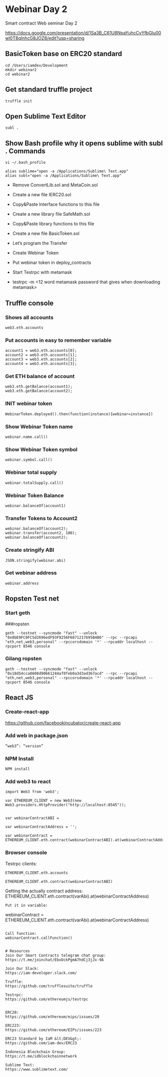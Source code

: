 # Webinar Day 2
Smart contract Web seminar Day 2

https://docs.google.com/presentation/d/1Sa3B_C61U8NpaYuhcCvYfbGlu00wl0T8qInhcG8JOZ8/edit?usp=sharing



## BasicToken base on ERC20 standard
```
cd /Users/iamdev/Development
mkdir webinar2
cd webinar2
```

## Get standard truffle project
```
truffle init
```

## Open Sublime Text Editor
```
subl .
```

## Show Bash profile why it opens sublime with subl . Commands
```
vi ~/.bash_profile
```

```
alias sublime="open -a /Applications/Sublime\ Text.app"
alias subl="open -a /Applications/Sublime\ Text.app"
```


- Remove ConvertLib.sol and MetaCoin.sol
- Create a new file IERC20.sol
- Copy&Paste Interface functions to this file
- Create a new library file SafeMath.sol
- Copy&Paste library functions to this file
- Create a new file BasicToken.sol
- Let’s program the Transfer

- Create Webinar Token
- Put webinar token in deploy_contracts

- Start Testrpc with metamask
- testrpc -m <12 word metamask password that gives when downloading metamask>

## Truffle console

### Shows all accounts
```
web3.eth.accounts
```

### Put accounts in easy to remember variable
```
account1 = web3.eth.accounts[0];
account2 = web3.eth.accounts[1];
account3 = web3.eth.accounts[2];
account4 = web3.eth.accounts[3];
```

### Get ETH balance of account
```
web3.eth.getBalance(account1);
web3.eth.getBalance(account2);
```

### INIT webinar token
```
WebinarToken.deployed().then(function(instance){webinar=instance})
```

### Show Webinar Token name
```
webinar.name.call()
```

### Show Webinar Token symbol
```
webinar.symbol.call()
```

### Webinar total supply
```
webinar.totalSupply.call()
```

### Webinar Token Balance
```
webinar.balanceOf(account1)
```

### Transfer Tokens to Account2
```
webinar.balanceOf(account2);
webinar.transfer(account2, 100);
webinar.balanceOf(account2);
```

### Create stringify ABI
```
JSON.stringify(webinar.abi)
```
### Get webinar address
```
webinar.address
```
## Ropsten Test net

### Start geth
###ropsten
```
geth --testnet --syncmode "fast" --unlock "0x0bE9FC0FC5d2696edF93F9256F6871217695B4B6" --rpc --rpcapi "eth,net,web3,personal" --rpccorsdomain '*' --rpcaddr localhost --rpcport 8546 console
```

### Gilang ropsten
```
geth --testnet --syncmode "fast" --unlock "0x18d54cca8608d90661244af0feb0a3d3ad367acd" --rpc --rpcapi "eth,net,web3,personal" --rpccorsdomain '*' --rpcaddr localhost --rpcport 8546 console
```


## React JS
### Create-react-app
https://github.com/facebookincubator/create-react-app

### Add web in package.json
```
“web3”: “version”
```

### NPM Install
```
NPM install
```

### Add web3 to react
```
import Web3 from 'web3';

var ETHEREUM_CLIENT = new Web3(new Web3.providers.HttpProvider("http://localhost:8545"));


var webinarContractABI = 

var webinarContractAddress = '';

var webinarContract = ETHEREUM_CLIENT.eth.contract(webinarContractABI).at(webinarContractAddress);
```

### Browser console

Testrpc clients:
```
ETHEREUM_CLIENT.eth.accounts

ETHEREUM_CLIENT.eth.contract(webinarContractABI)
```

Getting the actually contract address:
ETHEREUM_CLIENT.eth.contract(varAbi).at(webinarContractAddress)
```
Put it in variable:
```
 webinarContract = ETHEREUM_CLIENT.eth.contract(varAbi).at(webinarContractAddress)
```

Call function:
webinarContract.callFunction()


# Resources
Join Our Smart Contracts telegram chat group: 
https://t.me/joinchat/EboUckPgmA7hdCj3jJx-9A

Join Our Slack:
https://iam-developer.slack.com/

Truffle:
https://github.com/trufflesuite/truffle

Testrpc:
https://github.com/ethereumjs/testrpc


ERC20:
https://github.com/ethereum/eips/issues/20

ERC223: 
https://github.com/ethereum/EIPs/issues/223

ERC23 Standard by IaM &lt;DEV&gt;:
https://github.com/iam-dev/ERC23

Indonesia Blockchain Group:
https://t.me/idblockchainnetwork

Sublime Text:
https://www.sublimetext.com/
